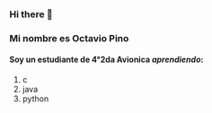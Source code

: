 ### Hi there 👋
### Mi nombre es Octavio Pino
 
 #### Soy un estudiante de 4°2da Avionica  _*aprendiendo*_:
 1. c
 2. java 
 3. python
 

 
<!--
**OctaPin/Octapin** is a ✨ _special_ ✨ repository because its `README.md` (this file) appears on your GitHub profile.

Here are some ideas to get you started:

- 🔭 I’m currently working on ...
- 🌱 I’m currently learning ...
- 👯 I’m looking to collaborate on ...
- 🤔 I’m looking for help with ...
- 💬 Ask me about ...
- 📫 How to reach me: ...
- 😄 Pronouns: ...
- ⚡ Fun fact: ...
-->

